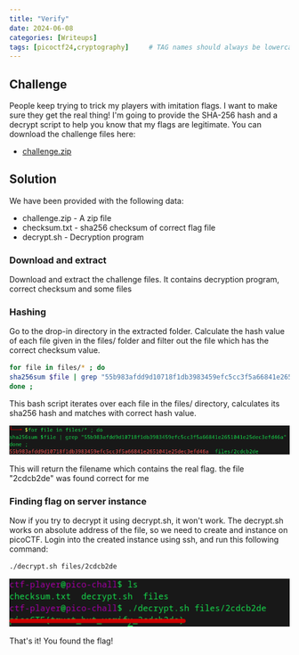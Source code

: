 ```yaml
---
title: "Verify"
date: 2024-06-08
categories: [Writeups]
tags: [picoctf24,cryptography]     # TAG names should always be lowercase
---
```


## Challenge

People keep trying to trick my players with imitation flags. I want to make sure they get the real thing! I'm going to provide the SHA-256 hash and a decrypt script to help you know that my flags are legitimate.
You can download the challenge files here:
- [challenge.zip](https://artifacts.picoctf.net/c_rhea/22/challenge.zip)

## Solution

We have been provided with the following data:
- challenge.zip - A zip file
- checksum.txt - sha256 checksum of correct flag file
- decrypt.sh - Decryption program

### Download and extract

Download and extract the challenge files. It contains decryption program, correct checksum and some files

### Hashing

Go to the drop-in directory in the extracted folder. Calculate the hash value of each file given in the files/ folder and filter out the file which has the correct checksum value. 

```bash
for file in files/* ; do
sha256sum $file | grep "55b983afdd9d10718f1db3983459efc5cc3f5a66841e2651041e25dec3efd46a"
done ;
```

This bash script iterates over each file in the files/ directory, calculates its sha256 hash and matches with correct hash value.

![V1](/assets/images/2024-06-08/Verify-1.png)

This will return the filename which contains the real flag. the file "2cdcb2de" was found correct for me

### Finding flag on server instance

Now if you try to decrypt it using decrypt.sh, it won't work. The decrypt.sh works on absolute address of the file, so we need to create and instance on picoCTF.
Login into the created instance using ssh, and run this following command:

```bash
./decrypt.sh files/2cdcb2de
```

![V2](/assets/images/2024-06-08/Verify-2.png)

That's it! You found the flag!
